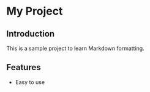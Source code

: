 # My Project

## Introduction
This is a sample project to learn Markdown formatting.

## Features
- Easy to use